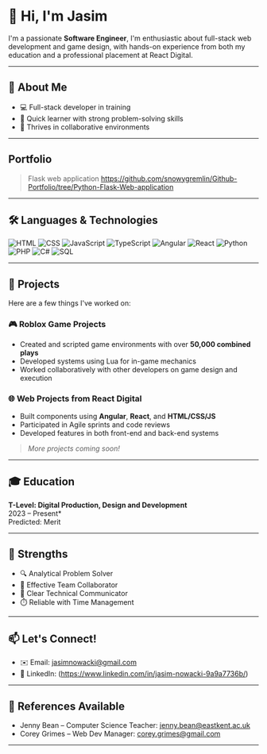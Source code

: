 # 👋 Hi, I'm Jasim 

I'm a passionate **Software Engineer**, I'm enthusiastic about full-stack web development and game design, with hands-on experience from both my education and a professional placement at React Digital.

---

## 🚀 About Me
- 💻 Full-stack developer in training
- 🧠 Quick learner with strong problem-solving skills
- 🤝 Thrives in collaborative environments

---
## Portfolio

>Flask web application
https://github.com/snowygremlin/Github-Portfolio/tree/Python-Flask-Web-application

---

## 🛠️ Languages & Technologies
![HTML](https://img.shields.io/badge/-HTML5-E34F26?logo=html5&logoColor=white)
![CSS](https://img.shields.io/badge/-CSS3-1572B6?logo=css3)
![JavaScript](https://img.shields.io/badge/-JavaScript-F7DF1E?logo=javascript&logoColor=black)
![TypeScript](https://img.shields.io/badge/-TypeScript-3178C6?logo=typescript&logoColor=white)
![Angular](https://img.shields.io/badge/-Angular-DD0031?logo=angular&logoColor=white)
![React](https://img.shields.io/badge/-React-61DAFB?logo=react&logoColor=black)
![Python](https://img.shields.io/badge/-Python-3776AB?logo=python&logoColor=white)
![PHP](https://img.shields.io/badge/-PHP-777BB4?logo=php&logoColor=white)
![C#](https://img.shields.io/badge/-C%23-239120?logo=c-sharp&logoColor=white)
![SQL](https://img.shields.io/badge/-SQL-4479A1?logo=postgresql&logoColor=white)

---

## 📁 Projects
Here are a few things I've worked on:

### 🎮 Roblox Game Projects
- Created and scripted game environments with over **50,000 combined plays**
- Developed systems using Lua for in-game mechanics
- Worked collaboratively with other developers on game design and execution

### 🌐 Web Projects from React Digital
- Built components using **Angular**, **React**, and **HTML/CSS/JS**
- Participated in Agile sprints and code reviews
- Developed features in both front-end and back-end systems

> *More projects coming soon!*

---

## 🎓 Education
**T-Level: Digital Production, Design and Development**  
2023 – Present*  
Predicted: Merit  

---

## 🧠 Strengths
- 🔍 Analytical Problem Solver
- 🤝 Effective Team Collaborator
- 💬 Clear Technical Communicator
- ⏱️ Reliable with Time Management

---

## 📫 Let's Connect!
- ✉️ Email: [jasimnowacki@gmail.com](mailto:jasimnowacki@gmail.com)
- 🔗 LinkedIn: (https://www.linkedin.com/in/jasim-nowacki-9a9a7736b/)


---

## 📌 References Available
- Jenny Bean – Computer Science Teacher: jenny.bean@eastkent.ac.uk  
- Corey Grimes – Web Dev Manager: corey.grimes@gmail.com

---

